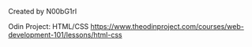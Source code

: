 Created by N00bG1rl

Odin Project: HTML/CSS https://www.theodinproject.com/courses/web-development-101/lessons/html-css